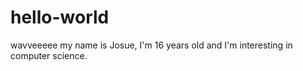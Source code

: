 # hello-world
wavveeeee
my name is Josue, I'm 16 years old and I'm interesting in computer science.
